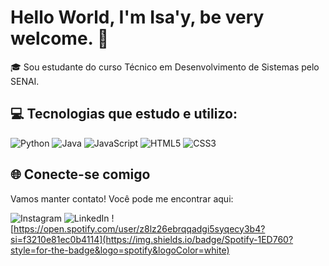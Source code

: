 # Hello World, I'm Isa'y, be very welcome. 🐙

🎓 Sou estudante do curso Técnico em Desenvolvimento de Sistemas pelo SENAI.

## 💻 Tecnologias que estudo e utilizo:

![Python](https://img.shields.io/badge/python-3670A0?style=for-the-badge&logo=python&logoColor=ffdd54)
![Java](https://img.shields.io/badge/java-%23ED8B00.svg?style=for-the-badge&logo=openjdk&logoColor=white)
![JavaScript](https://img.shields.io/badge/javascript-%23323330.svg?style=for-the-badge&logo=javascript&logoColor=%23F7DF1E)
![HTML5](https://img.shields.io/badge/html5-%23E34F26.svg?style=for-the-badge&logo=html5&logoColor=white)
![CSS3](https://img.shields.io/badge/css3-%231572B6.svg?style=for-the-badge&logo=css3&logoColor=white)

## 🌐 Conecte-se comigo

Vamos manter contato! Você pode me encontrar aqui:

![Instagram](https://img.shields.io/badge/Instagram-%23E4405F.svg?style=for-the-badge&logo=Instagram&logoColor=white)
![LinkedIn](https://img.shields.io/badge/linkedin-%230077B5.svg?style=for-the-badge&logo=linkedin&logoColor=white)
![https://open.spotify.com/user/z8lz26ebrqqadgi5syqecy3b4?si=f3210e81ec0b4114](https://img.shields.io/badge/Spotify-1ED760?style=for-the-badge&logo=spotify&logoColor=white)

